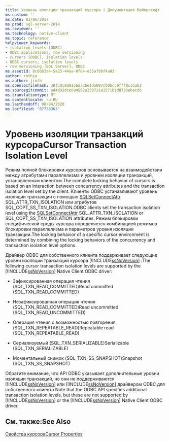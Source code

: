 ```yaml
---
title: Уровень изоляции транзакций курсора | Документация Майкрософт
ms.custom: ''
ms.date: 03/06/2017
ms.prod: sql-server-2014
ms.reviewer: ''
ms.technology: native-client
ms.topic: reference
helpviewer_keywords:
- isolation levels [ODBC]
- ODBC applications, row versioning
- cursors [ODBC], isolation levels
- ODBC cursors, isolation levels
- row versioning [SQL Server], ODBC
ms.assetid: 0c6663a4-5a25-44aa-8fe4-e35af9bf4a83
author: rothja
ms.author: jroth
ms.openlocfilehash: 30f3dc8a9136a7cbe1d5897cb0bcc9fff8c35ab2
ms.sourcegitcommit: ad4d92dce894592a259721a1571b1d8736abacdb
ms.translationtype: MT
ms.contentlocale: ru-RU
ms.lasthandoff: 08/04/2020
ms.locfileid: "87738363"
---
```

# <a name="cursor-transaction-isolation-level"></a><span data-ttu-id="1cb03-102">Уровень изоляции транзакций курсора</span><span class="sxs-lookup"><span data-stu-id="1cb03-102">Cursor Transaction Isolation Level</span></span>
  <span data-ttu-id="1cb03-103">Режим полной блокировки курсоров основывается на взаимодействии между атрибутами параллелизма и уровнем изоляции транзакций, установленным клиентом.</span><span class="sxs-lookup"><span data-stu-id="1cb03-103">The complete locking behavior of cursors is based on an interaction between concurrency attributes and the transaction isolation level set by the client.</span></span> <span data-ttu-id="1cb03-104">Клиенты ODBC устанавливают уровень изоляции транзакции с помощью [SQLSetConnectAttr](../../native-client-odbc-api/sqlsetconnectattr.md) SQL_ATTR_TXN_ISOLATION или атрибутов SQL_COPT_SS_TXN_ISOLATION.</span><span class="sxs-lookup"><span data-stu-id="1cb03-104">ODBC clients set the transaction isolation level using the [SQLSetConnectAttr](../../native-client-odbc-api/sqlsetconnectattr.md) SQL_ATTR_TXN_ISOLATION or SQL_COPT_SS_TXN_ISOLATION attributes.</span></span> <span data-ttu-id="1cb03-105">Режим блокировки специфической среды курсора определяется комбинацией режимов блокировки параллелизма и параметров уровня изоляции транзакции.</span><span class="sxs-lookup"><span data-stu-id="1cb03-105">The locking behavior of a specific cursor environment is determined by combining the locking behaviors of the concurrency and transaction isolation level options.</span></span>  
  
 <span data-ttu-id="1cb03-106">Драйвер ODBC для собственного клиента поддерживает следующие уровни изоляции транзакций курсора [!INCLUDE[ssNoVersion](../../../includes/ssnoversion-md.md)] :</span><span class="sxs-lookup"><span data-stu-id="1cb03-106">The following cursor transaction isolation levels are supported by the [!INCLUDE[ssNoVersion](../../../includes/ssnoversion-md.md)] Native Client ODBC driver:</span></span>  
  
-   <span data-ttu-id="1cb03-107">Зафиксированная операция чтения (SQL_TXN_READ_COMMITTED)</span><span class="sxs-lookup"><span data-stu-id="1cb03-107">Read committed (SQL_TXN_READ_COMMITTED)</span></span>  
  
-   <span data-ttu-id="1cb03-108">Незафиксированная операция чтения (SQL_TXN_READ_COMMITTED)</span><span class="sxs-lookup"><span data-stu-id="1cb03-108">Read uncommitted (SQL_TXN_READ_UNCOMMITTED)</span></span>  
  
-   <span data-ttu-id="1cb03-109">Операция чтения с возможностью повторения (SQL_TXN_REPEATABLE_READ)</span><span class="sxs-lookup"><span data-stu-id="1cb03-109">Repeatable read (SQL_TXN_REPEATABLE_READ)</span></span>  
  
-   <span data-ttu-id="1cb03-110">Сериализуемый (SQL_TXN_SERIALIZABLE)</span><span class="sxs-lookup"><span data-stu-id="1cb03-110">Serializable (SQL_TXN_SERIALIZABLE)</span></span>  
  
-   <span data-ttu-id="1cb03-111">Моментальный снимок (SQL_TXN_SS_SNAPSHOT)</span><span class="sxs-lookup"><span data-stu-id="1cb03-111">Snapshot (SQL_TXN_SS_SNAPSHOT)</span></span>  
  
 <span data-ttu-id="1cb03-112">Обратите внимание, что API ODBC указывает дополнительные уровни изоляции транзакций, но они не поддерживаются [!INCLUDE[ssNoVersion](../../../includes/ssnoversion-md.md)] или [!INCLUDE[ssNoVersion](../../../includes/ssnoversion-md.md)] драйвером ODBC для собственного клиента.</span><span class="sxs-lookup"><span data-stu-id="1cb03-112">Note that the ODBC API specifies additional transaction isolation levels, but these are not supported by [!INCLUDE[ssNoVersion](../../../includes/ssnoversion-md.md)] or the [!INCLUDE[ssNoVersion](../../../includes/ssnoversion-md.md)] Native Client ODBC driver.</span></span>  
  
## <a name="see-also"></a><span data-ttu-id="1cb03-113">См. также:</span><span class="sxs-lookup"><span data-stu-id="1cb03-113">See Also</span></span>  
 [<span data-ttu-id="1cb03-114">Свойства курсора</span><span class="sxs-lookup"><span data-stu-id="1cb03-114">Cursor Properties</span></span>](cursor-properties.md)  
  
  
